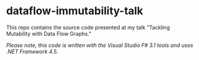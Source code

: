dataflow-immutability-talk
==========================

This repo contains the source code presented at my talk "Tackling Mutability with Data Flow Graphs."

_Please note, this code is written with the Visual Studio F# 3.1 tools and uses .NET Framework 4.5._
